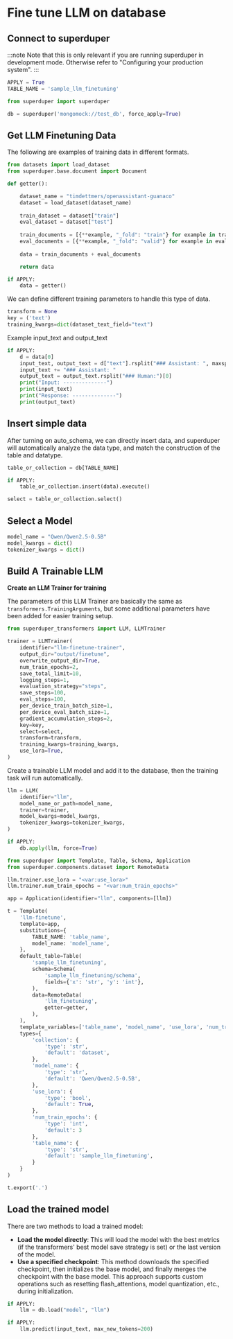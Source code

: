 # Fine tune LLM on database

<!-- TABS -->
## Connect to superduper

:::note
Note that this is only relevant if you are running superduper in development mode.
Otherwise refer to "Configuring your production system".
:::


```python
APPLY = True
TABLE_NAME = 'sample_llm_finetuning'
```


```python
from superduper import superduper

db = superduper('mongomock://test_db', force_apply=True)
```

<!-- TABS -->
## Get LLM Finetuning Data

The following are examples of training data in different formats.


```python
from datasets import load_dataset
from superduper.base.document import Document

def getter():

    dataset_name = "timdettmers/openassistant-guanaco"
    dataset = load_dataset(dataset_name)
    
    train_dataset = dataset["train"]
    eval_dataset = dataset["test"]
    
    train_documents = [{**example, "_fold": "train"} for example in train_dataset][:10]
    eval_documents = [{**example, "_fold": "valid"} for example in eval_dataset][:5]
    
    data = train_documents + eval_documents

    return data
```


```python
if APPLY:
    data = getter()
```

We can define different training parameters to handle this type of data.


```python
transform = None
key = ('text')
training_kwargs=dict(dataset_text_field="text")
```

Example input_text and output_text


```python
if APPLY:
    d = data[0]
    input_text, output_text = d["text"].rsplit("### Assistant: ", maxsplit=1)
    input_text += "### Assistant: "
    output_text = output_text.rsplit("### Human:")[0]
    print("Input: --------------")
    print(input_text)
    print("Response: --------------")
    print(output_text)
```

<!-- TABS -->
## Insert simple data

After turning on auto_schema, we can directly insert data, and superduper will automatically analyze the data type, and match the construction of the table and datatype.


```python
table_or_collection = db[TABLE_NAME]

if APPLY:
    table_or_collection.insert(data).execute()

select = table_or_collection.select()
```

## Select a Model


```python
model_name = "Qwen/Qwen2.5-0.5B"
model_kwargs = dict()
tokenizer_kwargs = dict()
```

<!-- TABS -->
## Build A Trainable LLM

**Create an LLM Trainer for training**

The parameters of this LLM Trainer are basically the same as `transformers.TrainingArguments`, but some additional parameters have been added for easier training setup.


```python
from superduper_transformers import LLM, LLMTrainer

trainer = LLMTrainer(
    identifier="llm-finetune-trainer",
    output_dir="output/finetune",
    overwrite_output_dir=True,
    num_train_epochs=2,
    save_total_limit=10,
    logging_steps=1,
    evaluation_strategy="steps",
    save_steps=100,
    eval_steps=100,
    per_device_train_batch_size=1,
    per_device_eval_batch_size=1,
    gradient_accumulation_steps=2,
    key=key,
    select=select,
    transform=transform,
    training_kwargs=training_kwargs,
    use_lora=True,
)
```

Create a trainable LLM model and add it to the database, then the training task will run automatically.


```python
llm = LLM(
    identifier="llm",
    model_name_or_path=model_name,
    trainer=trainer,
    model_kwargs=model_kwargs,
    tokenizer_kwargs=tokenizer_kwargs,
)
```


```python
if APPLY:
    db.apply(llm, force=True)
```


```python
from superduper import Template, Table, Schema, Application
from superduper.components.dataset import RemoteData

llm.trainer.use_lora = "<var:use_lora>"
llm.trainer.num_train_epochs = "<var:num_train_epochs>"

app = Application(identifier="llm", components=[llm])

t = Template(
    'llm-finetune',
    template=app,
    substitutions={
        TABLE_NAME: 'table_name',
        model_name: 'model_name',
    },
    default_table=Table(
        'sample_llm_finetuning',
        schema=Schema(
            'sample_llm_finetuning/schema',
            fields={'x': 'str', 'y': 'int'},
        ),
        data=RemoteData(
            'llm_finetuning',
            getter=getter,
        ),
    ),
    template_variables=['table_name', 'model_name', 'use_lora', 'num_train_epochs'],
    types={
        'collection': {
            'type': 'str',
            'default': 'dataset',
        },
        'model_name': {
            'type': 'str',
            'default': 'Qwen/Qwen2.5-0.5B',
        },
        'use_lora': {
            'type': 'bool',
            'default': True,
        },
        'num_train_epochs': {
            'type': 'int',
            'default': 3
        },
        'table_name': {
            'type': 'str',
            'default': 'sample_llm_finetuning',
        }
    }
)

t.export('.')
```

## Load the trained model
There are two methods to load a trained model:

- **Load the model directly**: This will load the model with the best metrics (if the transformers' best model save strategy is set) or the last version of the model.
- **Use a specified checkpoint**: This method downloads the specified checkpoint, then initializes the base model, and finally merges the checkpoint with the base model. This approach supports custom operations such as resetting flash_attentions, model quantization, etc., during initialization.


```python
if APPLY:
    llm = db.load("model", "llm")
```


```python
if APPLY:
    llm.predict(input_text, max_new_tokens=200)
```
